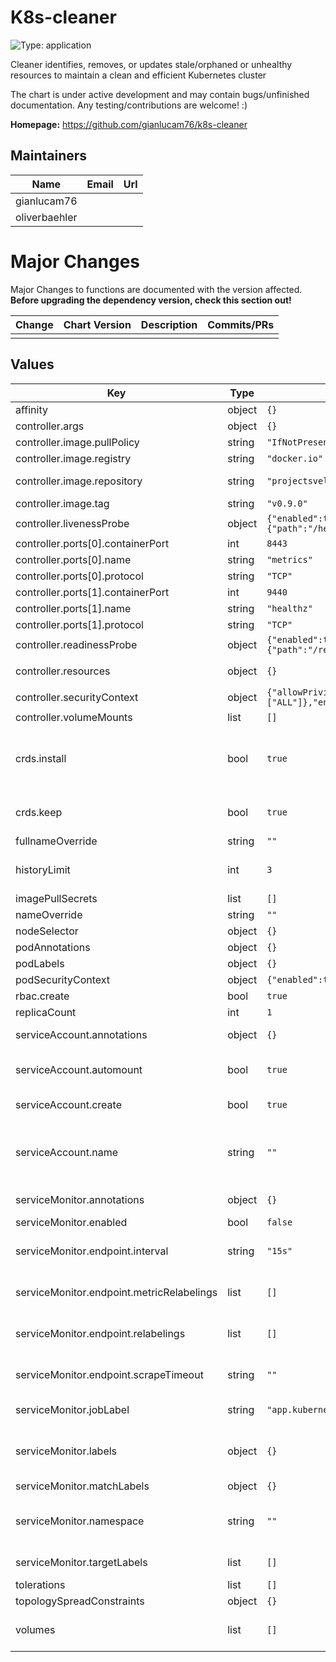 # K8s-cleaner

![Type: application](https://img.shields.io/badge/Type-application-informational?style=flat-square)

Cleaner identifies, removes, or updates stale/orphaned or unhealthy resources to maintain a clean and efficient Kubernetes cluster

The chart is under active development and may contain bugs/unfinished documentation. Any testing/contributions are welcome! :)

**Homepage:** <https://github.com/gianlucam76/k8s-cleaner>

## Maintainers

| Name | Email | Url |
| ---- | ------ | --- |
| gianlucam76 |  |  |
| oliverbaehler |  |  |

# Major Changes

Major Changes to functions are documented with the version affected. **Before upgrading the dependency version, check this section out!**

| **Change** | **Chart Version** | **Description** | **Commits/PRs** |
| :--------- | :---------------- | :-------------- | :-------------- |
|||||

## Values

| Key | Type | Default | Description |
|-----|------|---------|-------------|
| affinity | object | `{}` | Affinity |
| controller.args | object | `{}` | Controller ARguments |
| controller.image.pullPolicy | string | `"IfNotPresent"` | Controller Image pull policy |
| controller.image.registry | string | `"docker.io"` | Controller Image Registry |
| controller.image.repository | string | `"projectsveltos/k8s-cleaner"` | Controller Image Repository |
| controller.image.tag | string | `"v0.9.0"` | ControllerImage Tag |
| controller.livenessProbe | object | `{"enabled":true,"httpGet":{"path":"/healthz","port":"healthz","scheme":"HTTP"},"initialDelaySeconds":15,"periodSeconds":20}` | Controller LivenessProbe   |
| controller.ports[0].containerPort | int | `8443` |  |
| controller.ports[0].name | string | `"metrics"` |  |
| controller.ports[0].protocol | string | `"TCP"` |  |
| controller.ports[1].containerPort | int | `9440` |  |
| controller.ports[1].name | string | `"healthz"` |  |
| controller.ports[1].protocol | string | `"TCP"` |  |
| controller.readinessProbe | object | `{"enabled":true,"httpGet":{"path":"/readyz","port":"healthz","scheme":"HTTP"},"initialDelaySeconds":5,"periodSeconds":10}` | Controller ReadinessProbe |
| controller.resources | object | `{}` | Resource limits and requests for the controller |
| controller.securityContext | object | `{"allowPrivilegeEscalation":false,"capabilities":{"drop":["ALL"]},"enabled":true,"runAsNonRoot":true}` | Controller SecurityCOntext |
| controller.volumeMounts | list | `[]` | Controller VolumeMounts |
| crds.install | bool | `true` | Install the CustomResourceDefinitions (This also manages the lifecycle of the CRDs for update operations) |
| crds.keep | bool | `true` | Keep the CustomResourceDefinitions (when the chart is deleted) |
| fullnameOverride | string | `""` | Full name overwrite |
| historyLimit | int | `3` | The number of old ReplicaSets to retain for a Deployment (default=10) |
| imagePullSecrets | list | `[]` | ImagePullSecrets |
| nameOverride | string | `""` | Partial name overwrite |
| nodeSelector | object | `{}` | NodeSelector |
| podAnnotations | object | `{}` | Pod Annotations |
| podLabels | object | `{}` | Pod Labels |
| podSecurityContext | object | `{"enabled":true,"runAsNonRoot":true,"seccompProfile":{"type":"RuntimeDefault"}}` | Pod Security Context |
| rbac.create | bool | `true` | Create RBAC resources |
| replicaCount | int | `1` | Amount of replicas |
| serviceAccount.annotations | object | `{}` | Annotations to add to the service account |
| serviceAccount.automount | bool | `true` | Automatically mount a ServiceAccount's API credentials? |
| serviceAccount.create | bool | `true` | Specifies whether a service account should be created |
| serviceAccount.name | string | `""` | The name of the service account to use. If not set and create is true, a name is generated using the fullname template |
| serviceMonitor.annotations | object | `{}` | Assign additional Annotations |
| serviceMonitor.enabled | bool | `false` | Enable ServiceMonitor |
| serviceMonitor.endpoint.interval | string | `"15s"` | Set the scrape interval for the endpoint of the serviceMonitor |
| serviceMonitor.endpoint.metricRelabelings | list | `[]` | Set metricRelabelings for the endpoint of the serviceMonitor |
| serviceMonitor.endpoint.relabelings | list | `[]` | Set relabelings for the endpoint of the serviceMonitor |
| serviceMonitor.endpoint.scrapeTimeout | string | `""` | Set the scrape timeout for the endpoint of the serviceMonitor |
| serviceMonitor.jobLabel | string | `"app.kubernetes.io/name"` | Set JobLabel for the serviceMonitor |
| serviceMonitor.labels | object | `{}` | Assign additional labels according to Prometheus' serviceMonitorSelector matching labels |
| serviceMonitor.matchLabels | object | `{}` | Change matching labels |
| serviceMonitor.namespace | string | `""` | Install the ServiceMonitor into a different Namespace, as the monitoring stack one (default: the release one) |
| serviceMonitor.targetLabels | list | `[]` | Set targetLabels for the serviceMonitor |
| tolerations | list | `[]` | Tolerations |
| topologySpreadConstraints | object | `{}` | TopolySpreadConstrains |
| volumes | list | `[]` | Additional volumes on the output Deployment definition. |

